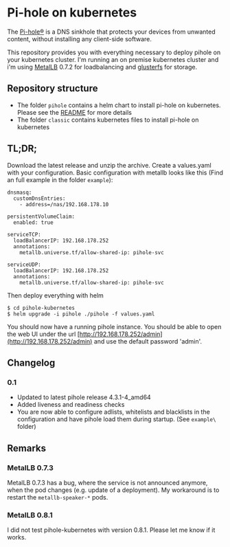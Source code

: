 # Pi-hole on kubernetes

The [Pi-hole®](https://pi-hole.net/) is a DNS sinkhole that protects your devices from unwanted content, without installing any client-side software.

This repository provides you with everything necessary to deploy pihole on your kubernetes cluster. I'm running an on premise kubernetes cluster and i'm using [MetalLB](https://metallb.universe.tf) 0.7.2 for loadbalancing and [glusterfs](https://github.com/gluster/gluster-kubernetes) for storage.

## Repository structure
* The folder `pihole` contains a helm chart to install pi-hole on kubernetes. Please see the [README](pihole/README.md) for more details
* The folder `classic` contains kubernetes files to install pi-hole on kubernetes

## TL;DR;

Download the latest release and unzip the archive. Create a values.yaml with your configuration. Basic configuration with metallb looks like this (Find an full example in the folder `example`):

```console
dnsmasq:
  customDnsEntries:
    - address=/nas/192.168.178.10

persistentVolumeClaim:
  enabled: true

serviceTCP:
  loadBalancerIP: 192.168.178.252
  annotations:
    metallb.universe.tf/allow-shared-ip: pihole-svc

serviceUDP:
  loadBalancerIP: 192.168.178.252
  annotations:
    metallb.universe.tf/allow-shared-ip: pihole-svc

```

Then deploy everything with helm

```console
$ cd pihole-kubernetes
$ helm upgrade -i pihole ./pihole -f values.yaml
```

You should now have a running pihole instance. You should be able to open the web UI under the url [http://192.168.178.252/admin](http://192.168.178.252/admin) and use the default password 'admin'.

## Changelog

### 0.1

* Updated to latest pihole release 4.3.1-4_amd64 
* Added liveness and readiness checks
* You are now able to configure adlists, whitelists and blacklists in the configuration and have pihole load them during startup. (See `example\` folder)

## Remarks

### MetalLB 0.7.3

MetalLB 0.7.3 has a bug, where the service is not announced anymore, when the pod changes (e.g. update of a deployment). My workaround is to restart the `metallb-speaker-*` pods.

### MetalLB 0.8.1

I did not test pihole-kubernetes with version 0.8.1. Please let me know if it works.
